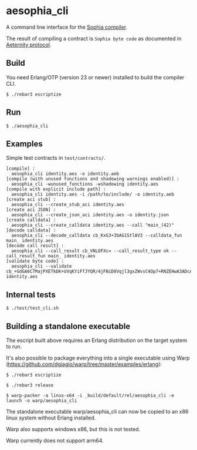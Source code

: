 aesophia_cli
=====

A command line interface for the [Sophia compiler](https://github.com/aeternity/aesophia).

The result of compiling a contract is `Sophia byte code` as documented in
[Aeternity protocol](https://github.com/aeternity/protocol/blob/master/serializations.md#sophia-byte-code-version-3-lima-release).

Build
-----

You need Erlang/OTP (version 23 or newer) installed to build the compiler CLI.

    $ ./rebar3 escriptize

Run
---

    $ ./aesophia_cli


Examples
--------

Simple test contracts in `test/contracts/`.


```
[compile] :
  aesophia_cli identity.aes -o identity.aeb
[compile (with unused functions and shadowing warnings enabled)] :
  aesophia_cli -wunused_functions -wshadowing identity.aes
[compile with explicit include path] :
  aesophia_cli identity.aes -i /path/to/include/ -o identity.aeb
[create aci stub] :
  aesophia_cli --create_stub_aci identity.aes
[create aci JSON] :
  aesophia_cli --create_json_aci identity.aes -o identity.json
[create calldata] :
  aesophia_cli --create_calldata identity.aes --call "main_(42)"
[decode calldata] :
  aesophia_cli --decode_calldata cb_KxG3+3bAG1StlAV3 --calldata_fun main_ identity.aes
[decode call result] :
  aesophia_cli --call_result cb_VNLOFXc= --call_result_type ok --call_result_fun main_ identity.aes
[validate byte code] :
  aesophia_cli --validate cb_+GdGA6C7MajPXETkDK+UVqKYiFfJYQR/4jFNiD8Vqjl3gxZWvsC4Op7+RNZEHwA3ADcAGg6CPwEDP/63+3bAADcBBwcBAQCXLwIRRNZEHxFpbml0Ebf7dsAVbWFpbl+CLwCFNy4xLjAA6UiBbQ== identity.aes
```

Internal tests
--------------
    $ ./test/test_cli.sh

Building a standalone executable
---

The escript built above requires an Erlang distribution on the target system to run.

It's also possible to package everything into a single executable using Warp (https://github.com/dgiagio/warp/tree/master/examples/erlang):

    $ ./rebar3 escriptize

    $ ./rebar3 release

    $ warp-packer -a linux-x64 -i _build/default/rel/aesophia_cli -e launch -o warp/aesophia_cli

The standalone executable warp/aesophia_cli can now be copied to an x86 linux system without Erlang installed.

Warp also supports windows x86, but this is not tested.

Warp currently does not support arm64.